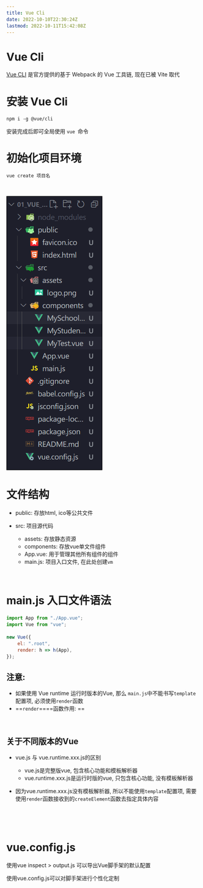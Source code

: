 ```yaml
---
title: Vue Cli
date: 2022-10-10T22:30:24Z
lastmod: 2022-10-11T15:42:08Z
---
```


# Vue Cli

[Vue CLI](https://cli.vuejs.org/zh/) 是官方提供的基于 Webpack 的 Vue 工具链,  现在已被 Vite 取代

# 安装 Vue Cli

```html
npm i -g @vue/cli
```

安装完成后即可全局使用 `vue ​`​命令

# 初始化项目环境

```html
vue create 项目名
```

‍

![Snipaste_2022-10-10_22-35-38](assets/Snipaste_2022-10-10_22-35-38-20221010223540-ipjol1m.png)​

# 文件结构

* public: 存放html, ico等公共文件
* src: 项目源代码

  * assets: 存放静态资源
  * components: 存放vue单文件组件
  * App.vue: 用于管理其他所有组件的组件
  * main.js: 项目入口文件, 在此处创建`vm`

‍

# main.js 入口文件语法

```js
import App from "./App.vue";
import Vue from "vue";

new Vue({
    el: ".root",
    render: h => h(App),
});
```

## 注意: 

* 如果使用 Vue runtime 运行时版本的Vue, 那么 `main.js`​ 中不能书写`template`​配置项, 必须使用`render`函数
* ==`render`==​==函数作用: ​==

‍

## 关于不同版本的Vue

* vue.js 与 vue.runtime.xxx.js的区别

  * vue.js是完整版vue, 包含核心功能和模板解析器
  * vue.runtime.xxx.js是运行时版的vue, 只包含核心功能, 没有模板解析器
* 因为vue.runtime.xxx.js没有模板解析器, 所以不能使用`template`配置项, 需要使用`render`函数接收到的`createElement`函数去指定具体内容

‍

‍

# vue.config.js

使用vue inspect > output.js 可以导出Vue脚手架的默认配置

使用vue.config.js可以对脚手架进行个性化定制
